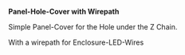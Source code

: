 **Panel-Hole-Cover with Wirepath**

Simple Panel-Cover for the Hole under the Z Chain.

With a wirepath for Enclosure-LED-Wires

